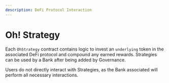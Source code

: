 ```yaml
---
description: DeFi Protocol Interaction
---
```


# Oh! Strategy

Each `OhStrategy` contract contains logic to invest an `underlying` token in the associated DeFi protocol and compound any earned rewards. Strategies can be used by a Bank after being added by Governance.

Users do not directly interact with Strategies, as the Bank associated will perform all necessary interactions.


